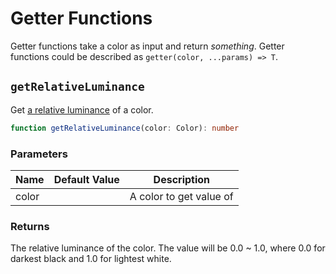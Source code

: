 # Getter Functions

Getter functions take a color as input and return _something_. Getter functions could be described as `getter(color, ...params) => T`.

## `getRelativeLuminance`

Get [a relative luminance](https://www.w3.org/TR/WCAG21/#dfn-relative-luminance) of a color.

```ts
function getRelativeLuminance(color: Color): number
```

### Parameters

| Name  | Default Value | Description             |
| ----- | ------------- | ----------------------- |
| color |               | A color to get value of |

### Returns

The relative luminance of the color. The value will be 0.0 ~ 1.0, where 0.0 for darkest black and 1.0 for lightest white.
